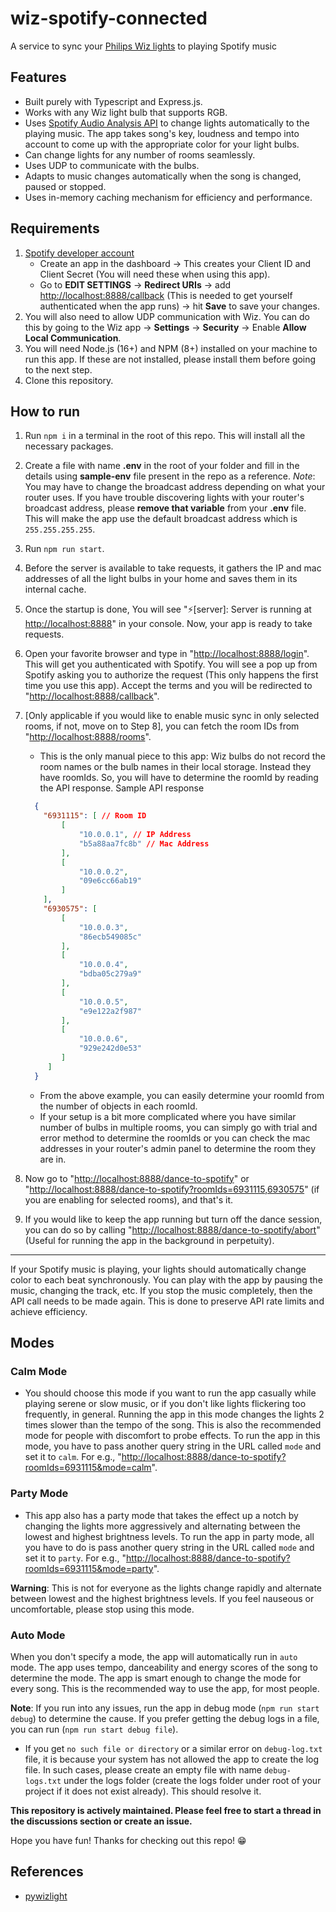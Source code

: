# wiz-spotify-connected

A service to sync your [Philips Wiz lights](https://www.wizconnected.com/) to playing Spotify music

## Features

* Built purely with Typescript and Express.js.
* Works with any Wiz light bulb that supports RGB.
* Uses [Spotify Audio Analysis API](https://developer.spotify.com/documentation/web-api/reference/#/operations/get-audio-analysis) to change lights automatically to the playing music. The app takes song's key, loudness and tempo into account to come up with the appropriate color for your light bulbs.
* Can change lights for any number of rooms seamlessly.
* Uses UDP to communicate with the bulbs.
* Adapts to music changes automatically when the song is changed, paused or stopped.
* Uses in-memory caching mechanism for efficiency and performance.

## Requirements

1. [Spotify developer account](https://developer.spotify.com/dashboard)
    * Create an app in the dashboard -> This creates your Client ID and Client Secret (You will need these when using this app).
    * Go to **EDIT SETTINGS** -> **Redirect URIs** -> add [http://localhost:8888/callback](http://localhost:8888/callback) (This is needed to get yourself authenticated when the app runs) -> hit **Save** to save your changes.
2. You will also need to allow UDP communication with Wiz. You can do this by going to the Wiz app -> **Settings** -> **Security** -> Enable <strong>Allow Local Communication</strong>.
3. You will need Node.js (16+) and NPM (8+) installed on your machine to run this app. If these are not installed, please install them before going to the next step.
4. Clone this repository.

## How to run

1. Run `npm i` in a terminal in the root of this repo. This will install all the necessary packages.
2. Create a file with name **.env** in the root of your folder and fill in the details using **sample-env** file present in the repo as a reference.
    <em>Note</em>: You may have to change the broadcast address depending on what your router uses. If you have trouble discovering lights with your router's broadcast address, please **remove that variable** from your **.env** file. This will make the app use the default broadcast address which is `255.255.255.255`.
3. Run `npm run start`.
4. Before the server is available to take requests, it gathers the IP and mac addresses of all the light bulbs in your home and saves them in its internal cache.
5. Once the startup is done, You will see "⚡️[server]: Server is running at [http://localhost:8888](http://localhost:8888)" in your console. Now, your app is ready to take requests.
6. Open your favorite browser and type in "[http://localhost:8888/login](http://localhost:8888/login)". This will get you authenticated with Spotify. You will see a pop up from Spotify asking you to authorize the request (This only happens the first time you use this app). Accept the terms and you will be redirected to "[http://localhost:8888/callback](http://localhost:8888/callback)".
7. [Only applicable if you would like to enable music sync in only selected rooms, if not, move on to Step 8], you can fetch the room IDs from "[http://localhost:8888/rooms](http://localhost:8888/rooms)".
    * This is the only manual piece to this app: Wiz bulbs do not record the room names or the bulb names in their local storage. Instead they have roomIds. So, you will have to determine the roomId by reading the API response.
        Sample API response

    ```json
      {
        "6931115": [ // Room ID
            [
                "10.0.0.1", // IP Address
                "b5a88aa7fc8b" // Mac Address
            ],
            [
                "10.0.0.2",
                "09e6cc66ab19"
            ]
        ],
        "6930575": [
            [
                "10.0.0.3",
                "86ecb549085c"
            ],
            [
                "10.0.0.4",
                "bdba05c279a9"
            ],
            [
                "10.0.0.5",
                "e9e122a2f987"
            ],
            [
                "10.0.0.6",
                "929e242d0e53"
            ]
         ]
      }
    ```

    * From the above example, you can easily determine your roomId from the number of objects in each roomId.
    * If your setup is a bit more complicated where you have similar number of bulbs in multiple rooms, you can simply go with trial and error method to determine the roomIds or you can check the mac addresses in your router's admin panel to determine the room they are in.
8. Now go to "[http://localhost:8888/dance-to-spotify](http://localhost:8888/dance-to-spotify)" or "[http://localhost:8888/dance-to-spotify?roomIds=6931115,6930575](http://localhost:8888/dance-to-spotify?roomIds=6931115,6930575)" (if you are enabling for selected rooms), and that's it.
9. If you would like to keep the app running but turn off the dance session, you can do so by calling "[http://localhost:8888/dance-to-spotify/abort](http://localhost:8888/dance-to-spotify/abort)" (Useful for running the app in the background in perpetuity).

***

If your Spotify music is playing, your lights should automatically change color to each beat synchronously. You can play with the app by pausing the music, changing the track, etc. If you stop the music completely, then the API call needs to be made again. This is done to preserve API rate limits and achieve efficiency.

## Modes

### Calm Mode

* You should choose this mode if you want to run the app casually while playing serene or slow music, or if you don't like lights flickering too frequently, in general. Running the app in this mode changes the lights 2 times slower than the tempo of the song. This is also the recommended mode for people with discomfort to probe effects. To run the app in this mode, you have to pass another query string in the URL called `mode` and set it to `calm`. For e.g., "[http://localhost:8888/dance-to-spotify?roomIds=6931115&mode=calm](http://localhost:8888/dance-to-spotify?roomIds=6931115&mode=calm)".

### Party Mode

* This app also has a party mode that takes the effect up a notch by changing the lights more aggressively and alternating between the lowest and highest brightness levels. To run the app in party mode, all you have to do is pass another query string in the URL called `mode` and set it to `party`. For e.g., "[http://localhost:8888/dance-to-spotify?roomIds=6931115&mode=party](http://localhost:8888/dance-to-spotify?roomIds=6931115&mode=party)".

<strong>Warning</strong>: This is not for everyone as the lights change rapidly and alternate between lowest and the highest brightness levels. If you feel nauseous or uncomfortable, please stop using this mode.

### Auto Mode

When you don't specify a mode, the app will automatically run in `auto` mode. The app uses tempo, danceability and energy scores of the song to determine the mode. The app is smart enough to change the mode for every song. This is the recommended way to use the app, for most people.

<strong>Note</strong>: If you run into any issues, run the app in debug mode (`npm run start debug`) to determine the cause. If you prefer getting the debug logs in a file, you can run (`npm run start debug file`).

* If you get `no such file or directory` or a similar error on `debug-log.txt` file, it is because your system has not allowed the app to create the log file. In such cases, please create an empty file with name `debug-logs.txt` under the logs folder (create the logs folder under root of your project if it does not exist already). This should resolve it.

**This repository is actively maintained. Please feel free to start a thread in the discussions section or create an issue.**

Hope you have fun! Thanks for checking out this repo! 😁

## References

* [pywizlight](https://github.com/sbidy/pywizlight)
